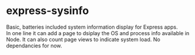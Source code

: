 # express-sysinfo
Basic, batteries included system information display for Express apps.  
In one line it can add a page to dsiplay the OS and process info available in Node.  It can also count page views to indicate system load.
No dependancies for now.
